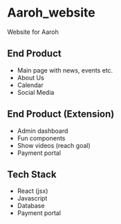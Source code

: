 # Aaroh_website
Website for Aaroh

## End Product
- Main page with news, events etc.
- About Us
- Calendar
- Social Media

## End Product (Extension)
- Admin dashboard
- Fun components
- Show videos (reach goal)
- Payment portal

## Tech Stack
- React (jsx)
- Javascript
- Database
- Payment portal

  
